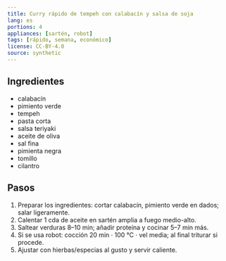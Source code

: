 ```yaml
---
title: Curry rápido de tempeh con calabacín y salsa de soja
lang: es
portions: 4
appliances: [sartén, robot]
tags: [rápido, semana, económico]
license: CC-BY-4.0
source: synthetic
---
```

## Ingredientes
- calabacín
- pimiento verde
- tempeh
- pasta corta
- salsa teriyaki
- aceite de oliva
- sal fina
- pimienta negra
- tomillo
- cilantro

## Pasos
1. Preparar los ingredientes: cortar calabacín, pimiento verde en dados; salar ligeramente.
2. Calentar 1 cda de aceite en sartén amplia a fuego medio-alto.
3. Saltear verduras 8–10 min; añadir proteína y cocinar 5–7 min más.
4. Si se usa robot: cocción 20 min · 100 °C · vel media; al final triturar si procede.
5. Ajustar con hierbas/especias al gusto y servir caliente.
